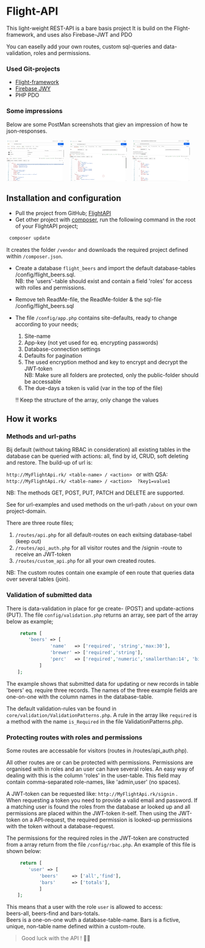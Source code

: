 
# Flight-API

This light-weight REST-API is a bare basis project
It is build on the Flight-framework, and uses also Firebase-JWT and PDO

You can easelly add your own routes, custom sql-queries and data-validation, roles and permissions.

### Used Git-projects

- [Flight-framework]( 'https://github.com/mikecao/flight' )
- [Firebase JWY]( 'https://github.com/firebase/php-jwt'  )
- PHP PDO 

### Some impressions
Below are some PostMan screenshots that giev an impression of how te json-responses.

<img src="https://github.com/rkerssies/FlightApi/blob/main/ReadMe/01-get-token.png" width="30%" style="margin-right:10px;"> 
<img src="https://github.com/rkerssies/FlightApi/blob/main/ReadMe/02-find-by-id.png" width="30%" style="margin-right:10px;"> 
<img src="https://github.com/rkerssies/FlightApi/blob/main/ReadMe/03-related-sql.png" width="30%" style="margin-right:10px;">


## Installation and configuration
* Pull the project from GitHub; [FlightAPI]( 'https://github.com/rkerssies/FlightApi' )
* Get other project with [composer]( 'https://getcomposer.org/download/' ), 
run the following command in the root of your FlightAPI project;

```cmd
 composer update 
 ```
It creates the folder `/vendor` and downloads the required project defined within `/composer.json`. 
* Create a database `flight_beers` and import the default database-tables /config/flight_beers.sql.<br>
NB: the 'users'-table should exist and contain a field 'roles' for access with rolles and permissions.

* Remove teh ReadMe-file, the ReadMe-folder & the sql-file /config/flight_beers.sql

* The file `/config/app.php` contains site-defaults, ready to change according to your needs;
    1. Site-name
    2. App-key (not yet used for eq. encrypting passwords) 
    2. Database-connection settings
    3. Defaults for pagination
    4. The used encryption method and key to encrypt and decrypt the JWT-token<br>
       NB: Make sure all folders are protected, only the public-folder should be accessable
    5. The due-days a token is valid (var in the top of the file)
      
    ‼️ Keep the structure of the array, only change the values

## How it works

### Methods and url-paths
Bij default (without taking RBAC in consideration) all existing tables in the database 
can be queried with actions: all, find by id, CRUD, soft deleting and restore.
The build-up of url is:

`http://MyFlightApi.rk/ <table-name> / <action> `
or with QSA:
`http://MyFlightApi.rk/ <table-name> / <action>  ?key1=value1 `

NB: The methods GET, POST, PUT, PATCH and DELETE are supported.

See for url-examples and used methods on the url-path `/about` on your own project-domain.

There are three route files;
1. `/routes/api.php` for all default-routes on each exitsing database-tabel (keep out)
2. `/routes/api_auth.php` for all visitor routes and the /signin -route to receive an JWT-token
3. `/routes/custom_api.php` for all your own created routes.

NB: The custom routes contain one example of een route that queries data over several tables (join).


### Validation of submitted data
There is data-validation in place for ge create- (POST) and update-actions (PUT).
The file `config/validation.php` returns an array, see part of the array below as example;
```php
	 return [
		'beers' => [
				'name'   => ['required', 'string','max:30'],
				'brewer' => ['required','string'],
				'perc'   => ['required','numeric','smallerthan:14', 'biggerthan:-0.1'],
			]
    ];
```
The example shows that submitted data for updating or new records in table 'beers' eq. require three
records. The names of the three example fields are one-on-one with the column names in the database-table.

The default validation-rules van be found in `core/validation/ValidationPatterns.php`.
A rule in the array like `required` is a method with the name `is_Required` in the file ValidationPatterns.php.

### Protecting routes with roles and permissions
Some routes are accessable for visitors (routes in /routes/api_auth.php).

All other routes are or can be protected with permissions. 
Permissions are organised with in roles and an user can have several roles.
An easy way of dealing with this is the column 'roles' in the user-table.
This field may contain comma-separated role-names, like 'admin,user' (no spaces).

A JWT-token can be requested like: `http://MyFlightApi.rk/signin` .<br>
When requesting a token you need to provide a valid email and password.
If a matching user is found the roles from the database ar looked up and all permissions 
are placed within the JWT-token it-self.
Then using the JWT-token on a API-request, the required permission is looked-up 
permissions with the token without a database-request.

The permissions for the required roles in the JWT-token are constructed from a 
array return from the file `/config/rbac.php`.
An example of this file is shown below:
```php
	 return [
		'user' => [ 
			'beers'     => ['all','find'],
			'bars'      => ['totals'],  
			]
	];
```
This means that a user with the role `user` is allowed to access:<br>
beers-all, beers-find and bars-totals.<br>
Beers is a one-on-one wuth a database-table-name. 
Bars is a fictive, unique, non-table name defined within a custom-route.  




> Good luck with the API !   🙌🏼





